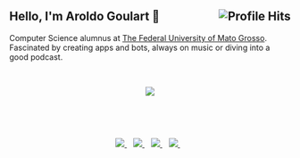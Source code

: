 <h2> Hello, I'm Aroldo Goulart 👋 <img align="right" alt="Profile Hits" src="https://komarev.com/ghpvc/?username=snowlew&style=flat-square"></h2>

Computer Science alumnus at [The Federal University of Mato Grosso](https://www.ufmt.br/). Fascinated by creating apps and bots, always on music or diving into a good podcast.


&nbsp;&nbsp;
<p align='center'>
  
  <img  src="https://github-readme-stats.vercel.app/api/top-langs/?username=snowlew&layout=compact">
  
</p>

&nbsp;&nbsp;

<br/>
<p align='center'>
  
  <a href="https://www.linkedin.com/in/aroldo-goulart-barros">
    <img src="https://img.shields.io/badge/linkedin-%230077B5.svg?&style=for-the-badge&logo=linkedin&logoColor=white" />
  </a>&nbsp;&nbsp;
  
  <a href="https://medium.com/@aroldogooulart">
    <img src="https://img.shields.io/badge/Medium-12100E?style=for-the-badge&logo=medium&logoColor=white" />        
  </a>&nbsp;&nbsp;
 
  <a href="https://www.linkedin.com/in/aroldo-goulart-barros">
    <img src="https://img.shields.io/badge/React_Native-20232A?style=for-the-badge&logo=react&logoColor=61DAFB" />
  </a>&nbsp;&nbsp;
   <a href="https://stackoverflow.com/users/12880542/aroldo-goulart">
    <img src="https://img.shields.io/badge/Stack_Overflow-FE7A16?style=for-the-badge&logo=stack-overflow&logoColor=white" />
  </a>&nbsp;&nbsp;
  
</p>

